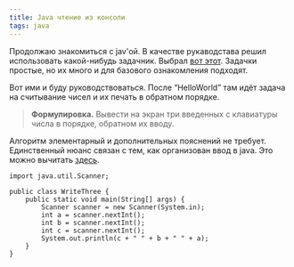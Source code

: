 ```yaml
---
title: Java чтение из консоли
tags: java
---
```

Продолжаю знакомиться с jav'ой. В качестве рукаводстава решил использовать 
какой-нибудь задачник. Выбрал <a href="http://www.studfiles.ru/preview/5911339/">вот этот</a>.
Задачки простые, но их много и для базового ознакомления подходят.

Вот ими и буду руководствоваться. После <q>HelloWorld</q> там идёт задача на
считывание чисел и их печать в обратном порядке.

> **Формулировка.** Вывести на экран три введенных с клавиатуры числа в порядке,
> обратном их вводу.

Алгоритм элементарный и дополнительных пояснений не требует. Единственный нюанс
связан с тем, как организован ввод в java. Это можно вычитать <a href="http://pages.cs.wisc.edu/~hasti/cs367/resources/JavaIO/JavaIO.html" target="_blank">здесь</a>.

```
import java.util.Scanner;

public class WriteThree {
    public static void main(String[] args) {
        Scanner scanner = new Scanner(System.in);
        int a = scanner.nextInt();
        int b = scanner.nextInt();
        int c = scanner.nextInt();
        System.out.println(c + " " + b + " " + a);
    }
}
```

